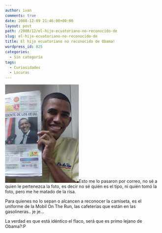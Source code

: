 ```yaml
---
author: ivan
comments: true
date: 2008-12-09 21:46:00+00:00
layout: post
path: /2008/12/el-hijo-ecuatoriano-no-reconocido-de
slug: el-hijo-ecuatoriano-no-reconocido-de
title: El hijo ecuatoriano no reconocido de Obama!
wordpress_id: 825
categories:
  - Sin categoría
tags:
  - Curiosidades
  - Locuras
---
```


[![](./Hijo-de-OBAMA.jpg)](http://4.bp.blogspot.com/_T2UWuNJg3dQ/ST6kc6tQvCI/AAAAAAAABOI/8n0tOWM4t-k/s1600-h/Hijo+de+OBAMA.JPG)Esto me lo pasaron por correo, no sé a quien le pertenezca la foto, es decir no sé quién es el tipo, ni quién tomó la foto, pero me he matado de la risa.

Para quienes no lo sepan o alcancen a reconocer la camiseta, es el uniforme de la Mobil On The Run, las cafeterías que están en las gasolineras.. je je...

La verdad es que está idéntico el flaco, será que es primo lejano de Obama?:P
